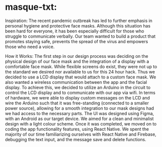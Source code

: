 # masque-txt:

Inspiration:
The recent pandemic outbreak has led to further emphasis in personal hygiene and protective face masks. 
Although this situation has been hard for everyone, it has been especially difficult for those who struggle to communicate verbally. 
Our team wanted to build a product that promotes staying safe, prevents the spread of the virus and empowers those who need a voice. 

How it Works:
The first step in our design process was deciding on the physical design of our face mask and the integration of a display with a comfortable face mask. While flexible screens do exist, they were not up to the standard we desired nor available to us for this 24 hour hack. Thus we decided to use a LCD display that would attach to a custom face mask. 
We also wanted a wireless communication between the app and the facial display. To achieve this, we decided to utilize an Arduino in the circuit to control the LCD display and to communicate with our app via wifi. In terms of hardware, we were able to display custom messages on the LCD and wire the Arduino such that it was free-standing (connected to a smaller power source), allowing for a smooth integration to our mask designs had we had access to the necessary parts.
The UI was designed using Figma, with an Android as our target device. We aimed for a clean and minimalist design with a light colour scheme. Once it was completed, we moved on to coding the app functionality features, using React Native. We spent the majority of our time familiarizing ourselves with React Native and Firebase, debugging the text input, and the message save and delete functions.

